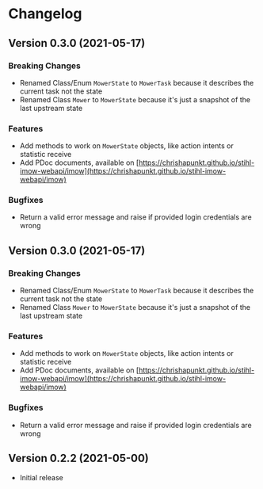 
# Changelog


## Version 0.3.0 (2021-05-17)

### Breaking Changes
- Renamed Class/Enum `MowerState` to `MowerTask` because it describes the current task not the state
- Renamed Class `Mower` to `MowerState` because it's just a snapshot of the last upstream state

### Features
- Add methods to work on `MowerState` objects, like action intents or statistic receive
- Add PDoc documents, available on [https://chrishapunkt.github.io/stihl-imow-webapi/imow](https://chrishapunkt.github.io/stihl-imow-webapi/imow)

### Bugfixes
- Return a valid error message and raise if provided login credentials are wrong


## Version 0.3.0 (2021-05-17)

### Breaking Changes
- Renamed Class/Enum `MowerState` to `MowerTask` because it describes the current task not the state
- Renamed Class `Mower` to `MowerState` because it's just a snapshot of the last upstream state

### Features
- Add methods to work on `MowerState` objects, like action intents or statistic receive
- Add PDoc documents, available on [https://chrishapunkt.github.io/stihl-imow-webapi/imow](https://chrishapunkt.github.io/stihl-imow-webapi/imow)

### Bugfixes
- Return a valid error message and raise if provided login credentials are wrong


## Version 0.2.2 (2021-05-00)

- Initial release
